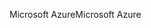 <span data-ttu-id="a1379-101">Microsoft Azure</span><span class="sxs-lookup"><span data-stu-id="a1379-101">Microsoft Azure</span></span>